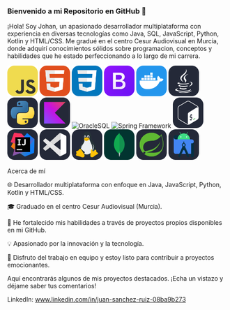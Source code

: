 

### Bienvenido a mi Repositorio en GitHub 👋
¡Hola! Soy Johan, un apasionado desarrollador multiplataforma con experiencia en diversas tecnologías como Java, SQL, JavaScript, Python, Kotlin y HTML/CSS. Me gradué en el centro Cesur Audiovisual en Murcia, donde adquirí conocimientos sólidos sobre programacion, conceptos y habilidades que he estado perfeccionando a lo largo de mi carrera.

<div>
    <img src="https://github.com/tandpfun/skill-icons/blob/main/icons/JavaScript.svg" title="JavaScript" alt="JavaScript" width="70" height="70"/>
    <img src="https://github.com/tandpfun/skill-icons/blob/main/icons/HTML.svg" title="HTML5" alt="HTML" width="70" height="70"/>
    <img src="https://github.com/tandpfun/skill-icons/blob/main/icons/CSS.svg" title="CSS3" alt="CSS" width="70" height="70"/>
    <img src="https://github.com/tandpfun/skill-icons/blob/main/icons/Bootstrap.svg" title="BootStrap" alt="BootStrap" width="70" height="70"/>
    <img src="https://github.com/tandpfun/skill-icons/blob/main/icons/Docker.svg" title="Docker" alt="Docker" width="70" height="70"/>
    <img src="https://github.com/tandpfun/skill-icons/blob/main/icons/Java-Dark.svg" title="Java" alt="Java" width="70" height="70"/>
    <img src="https://github.com/tandpfun/skill-icons/blob/main/icons/Python-Dark.svg" title="Python" alt="Python" width="70" height="70"/>
    <img src="https://github.com/tandpfun/skill-icons/blob/main/icons/Kotlin-Dark.svg" title="Kotlin" alt="Kotlin" width="70" height="70"/>
    <img src="https://i.imgur.com/yFkUuqA.png" title="OracleSQL" alt="OracleSQL" width="70" height="70"/>
    <img src="https://i.imgur.com/Y7Rp14Q.png" title="Spring Framework" alt="Spring Framework" width="70" height="70"/>
    <img src="https://github.com/tandpfun/skill-icons/blob/main/icons/Bash-Dark.svg" title="Bash" alt="Bash" width="70" height="70"/>
    <img src="https://github.com/tandpfun/skill-icons/blob/main/icons/Idea-Dark.svg" title="IntelliJ IDEA" alt="IntelliJ IDEA" width="70" height="70"/>
    <img src="https://github.com/tandpfun/skill-icons/blob/main/icons/VSCode-Dark.svg" title="Visual Studio Code" alt="Visual Studio Code" width="70" height="70"/>
    <img src="https://github.com/tandpfun/skill-icons/blob/main/icons/Linux-Dark.svg" title="Linux" alt="Linux" width="70" height="70"/>
    <img src="https://github.com/tandpfun/skill-icons/blob/main/icons/MongoDB.svg" title="MongoDB" alt="MongoDB" width="70" height="70"/>
    <img src="https://github.com/tandpfun/skill-icons/blob/main/icons/Spring-Dark.svg" title="Spring Boot" alt="Spring Boot" width="70" height="70"/>
    <img src="https://github.com/tandpfun/skill-icons/blob/main/icons/AndroidStudio-Dark.svg" title="Android Studio" alt="Android Studio" width="70" height="70"/>
</div>



Acerca de mí



🌐 Desarrollador multiplataforma con enfoque en Java, JavaScript, Python, Kotlin y HTML/CSS.




🎓 Graduado en el centro Cesur Audiovisual (Murcia).




💼 He fortalecido mis habilidades a través de proyectos propios disponibles en mi GitHub.




💡 Apasionado por la innovación y la tecnología.




👥 Disfruto del trabajo en equipo y estoy listo para contribuir a proyectos emocionantes.



Aquí encontrarás algunos de mis proyectos destacados. ¡Echa un vistazo y déjame saber tus comentarios!


LinkedIn: www.linkedin.com/in/juan-sanchez-ruiz-08ba9b273



